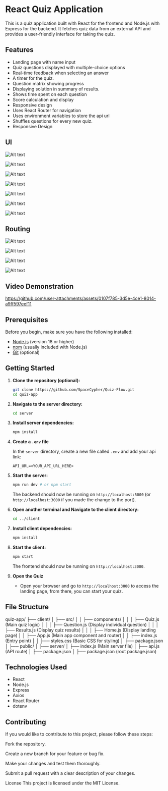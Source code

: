 # React Quiz Application

This is a quiz application built with React for the frontend and Node.js with Express for the backend. It fetches quiz data from an external API and provides a user-friendly interface for taking the quiz.

## Features

-   Landing page with name input
-   Quiz questions displayed with multiple-choice options
-   Real-time feedback when selecting an answer
-   A timer for the quiz.
-   Question matrix showing progress
-   Displaying solution in summary of results.
-   Shows time spent on each question
-   Score calculation and display
-   Responsive design
-   Uses React Router for navigation
-   Uses environment variables to store the api url
-   Shuffles questions for every new quiz.
-   Responsive Design

## UI 

![Alt text](images/image1.png)

![Alt text](images/image2.png)

![Alt text](images/image3.png)

![Alt text](images/image4.png)

![Alt text](images/image5.png)

![Alt text](images/image6.png)

![Alt text](images/image7.png)

## Routing

![Alt text](images/image8.png)

![Alt text](images/image9.png)

![Alt text](images/image10.png)

![Alt text](images/image11.png)


## Video Demonstration
https://github.com/user-attachments/assets/0107f785-3d5e-4ce1-8014-a9ff597eef11

## Prerequisites

Before you begin, make sure you have the following installed:

-   [Node.js](https://nodejs.org/) (version 18 or higher)
-   [npm](https://www.npmjs.com/) (usually included with Node.js)
-   [Git](https://git-scm.com/) (optional)

## Getting Started

1.  **Clone the repository (optional):**

    ```bash
    git clone https://github.com/SpaceCypher/Quiz-Flow.git
    cd quiz-app
    ```

2.  **Navigate to the server directory:**

    ```bash
    cd server
    ```

3.  **Install server dependencies:**

    ```bash
    npm install
    ```

4.  **Create a `.env` file**

    In the `server` directory, create a new file called `.env` and add your api link:

    ```
    API_URL=<YOUR_API_URL_HERE>
    ```

5.  **Start the server:**

    ```bash
    npm run dev # or npm start
    ```

    The backend should now be running on `http://localhost:5000` (or `http://localhost:3000` if you made the change to the port).

6.  **Open another terminal and Navigate to the client directory:**

    ```bash
    cd ../client
    ```

7.  **Install client dependencies:**

    ```bash
    npm install
    ```

8.  **Start the client:**

    ```bash
    npm start
    ```

    The frontend should now be running on `http://localhost:3000`.

9.  **Open the Quiz**
     * Open your browser and go to `http://localhost:3000` to access the landing page, from there, you can start your quiz.

## File Structure
quiz-app/
├── client/
│ ├── src/
│ │ ├── components/
│ │ │ ├── Quiz.js (Main quiz logic)
│ │ │ ├── Question.js (Display individual question)
│ │ │ ├── Results.js (Display quiz results)
│ │ │ ├── Home.js (Display landing page)
│ │ ├── App.js (Main app component and router)
│ │ ├── index.js (Entry point)
│ │ ├── styles.css (Basic CSS for styling)
│ ├── package.json
│ ├── public/
│
├── server/
│ ├── index.js (Main server file)
│ ├── api.js (API route)
│ ├── package.json
│
├── package.json (root package.json)
## Technologies Used

*   React
*   Node.js
*   Express
*   Axios
*   React Router
*   dotenv

## Contributing
If you would like to contribute to this project, please follow these steps:

Fork the repository.

Create a new branch for your feature or bug fix.

Make your changes and test them thoroughly.

Submit a pull request with a clear description of your changes.

License
This project is licensed under the MIT License.


